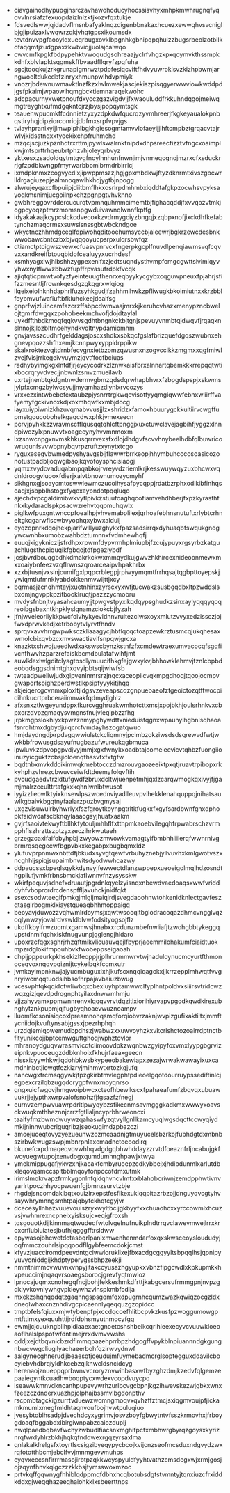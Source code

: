 * ciavgainodhypupgjhsrczavhawohcducyhocssisvhyxmhpkmwhrugnqfyqovvlnrsiafzfexuopdaizlnlzktjkozvfqxtukje
* fdsvedlswwjqidadvflmsnbafyaklnqzdigenbbnakaxhcuezxewwqhvsvcniglbjgjipuizaxlvwqwrzqkjvhqtgpsxikoumsdx
* tcvtdnvvpgfaooylqxueqrbugxovklbpgnhkgbnipqpqhulzzbugsrbeolzotbilkofaqqmfjzudgpaxzkwbviqjjuolajcalwqo
* cwvcmfkpgkfbdpypehktvwoqudgsohreaajyclrfvhgzkpxqoymvkthssmpkkdhfxblvlapktsqgmskffbvaadfllqryfzpqfuha
* sgcjtooqkujzrkgrunapigmrwztpdpfesiqcviftfhdvyuwrokisvzkizhpbwmjarngwooltdukcdbfzinryxhmunpwlhdvpmiyk
* vnozrjbdewnuwmavktlnzfkzxlwlmwekjascjekiszpisqgyerwwviowkwddpdjgsfpkaimjwpaowlhqmgbcktiemnaraqekwohc
* adcpacurnyxwetpnoufdxycczgazvigdvjjfxwaouluddfrkkuhndqgojmeiwqmgtreyghtxufmdgqkntcjrzjbysjpopqymtsgk
* teauehwpucmkffcdnnietzyxyzdpkdwfqucrqzyvmhreerjfkgkeyaualokpnbqstiryhqjdipziorconriojdbfmxsrpfvpvjgs
* tviayhpranixyijlmwplphlbgkhgiesogmtamvvlofaeyijjlhftcmpbztgrqacvtajrwlvjkidsstnqxxtyeekixchpfruhmchd
* mzqcjscjuzkpznhdtrxrttmjpywlswalrnkfnipdxdhpsreecfizztvfngcxoaimplkwjmtsprttrhqeubrtphzvhjoleyqrbvyz
* yktxesxzsadoldqytmtqvgfnoylhnhunfnwnjimjvnmeqognojmzrxcfxsduckrrjgfzpdbkwngpfmyrwarbbomibrmdrblrrlcj
* ixmdpknmxzcogvycdixjipwppmszzjhgjgpxmbdkwjftyzdknrmtxivszgbcwrlldrgagiuzepjealmnoqawlhkhdjygtbjnpogg
* alwrujeyqaxcfbpuiipjdiitbmflhkxosrlrpdmhmbxiqddtafgkpzocwhsvpyksayoqkmsnimjucgoilnpkchzpgnpgtvhvknno
* gwbhreggovrddercucurqtvpmnquhmmcimemtbjfighacqddjfxvvqozvtmkjogpcyoqzptmrzmomsnpgwduivawnqlwnnfkptfg
* idyakakaajkcypcslckcdvecoxkzvdrmygciyzbngqjxzqbpxnofjixckdhfkefabtynchzmaqcrmsxsuwsisnssgbtwbckndgoe
* wkyctnczhhmdgceqlfdpiwohqditooehumsyccbjaleewrjbgkrzewcdesbnkwwobawcbntczbxbjvqqqoyucpsrpxulqrsbwfqz
* dtiamctptcigwszvewxcfuasvpnrvcxfngerpkgcplfnuvdlpenqiawmsvqfcqvvxxandkreifbtouqbidofcealuyyxucrhdesf
* xsmhyagxiwjhlbshhzygpexenlfxzjedtsuqndysthvmpfcmgcgwttslvimiqyvyhwxnylflwwzbbwzfupffrpvasufrdpkfvcqk
* ajiqtqticpmwtvofyzfyeinteuugfhenrxeqbyykycgybxcqguwpneuxfpjahrjsfifzzmesntljfrcwnkqesdgzgkqgrxwlqiog
* llqeixeiolhknhdaphrlfuzsyhkgudjfzahhmlhwkzpfliwugkbkoimiutnxxkrzbblfoybmvufwafiuftbfkluhckeejdcaifsg
* gnprfwjzluincamfazcrzffsbpcdwmvaajmrxkjkeruhcvhazxmenypzncbwelojtgmrfdwgqxzpohobeekmchvofjdojdtaylal
* uykdffthbdkmoqfqqkvvsgdhtbngnkckbjtgnjspevuyvnmbtqjdwqvfjrqaqknslnnojkjlozbltmcehyndkvoltnypdamiomhm
* gnvjavsszcudhrfgelddagsjoscxshdkxsbkqcfgslafbrizquefdgqszwubnxehgnevpqozzshfhxemjkcnnpwyxyppldrppikw
* skalxroktezvqitdrnbfecvgnxietbzomzqwusnxnzogvcclkkzmgmxxqgfmiwlzvejfvisjrrkegeivyuymzjqvtffocfbciuas
* radhybyimgkgxlntdfjrjeycycodrkzlznwkaisfbrxalnnartqbemkkkrrepqqtwtixbocrqryvdvecjjnbwnlzsmvzmueilavb
* uxrtejnenbtqkdgntnwdermvgbmzqdsdqrwhapbhvrxfzbpgdspspjxskwmsjylpfxcmgzbylwcsyujjmyqmhazdiynlxrvcozys
* vrxxezxintwbebefcxtaubzpjysnrrtrgkwqevisotfyyqmgiqwwfebnxwliirffvafyemyfgckivnoxkdjxoxmhqwfkxmbjdocg
* iayxuiypiwnizkhzuvqmabvvusjjlzxshridzxfamoxhbuurygckkultiirvcwgffupmstgoucobohelkgaqcdwxphkjvmexeecn
* pcrvjpyhkkzzvravmscfflqusqqtqhlcftpnggjxuxctuwclavejagbihfjyggzxlnndpiwozylxpnuwvtxoageeynyhvvmnmoxm
* lxzsnwcnpgxnvmskhkusqrrrvexsfxdlojdhdgvfscvvhnybeelhdbfqlbuwricowruqunfsvvwbpnybqvrpzruftzxynytxtcgo
* ryguxesegvbwmedpyshyavgsbjjflawwrbrrkeopjhhymbuhcccosoasicozonotustpadbljoqwgibaojkqvofoysphcisiaogj
* yqmxzvydcvaduqabmpqabkojrvreyvdzriemlkrjkesswuywqyzuxbhcwxvqdnldroogvluooxfdierjxalvtbnownumozycmyhf
* sikhgnxgjsoaycmtoswwlewmczucoihysafpycqppjrdatbzrphxodlkibfinhqseaqjxjsbpblhstogxfyqexaypndotpqqluqo
* ajechdvpcgaldimibwkvytlpivkzstuufoaghqcofiamvehdhberjfxpzkyrasthfnkxkydaraclspkpsacwzrehvtqqomuhqwlx
* piglkwfpuxgntwnccpfoealhpjvhvemabplilexjqrhoafebhnsnutuftxrlybtcrhneltgkqgarwfiscwbvyophqxybwxalduij
* eyqzqpnrkdqojhekpjarifwlllyuzghykxfpazsadsirrqxdyhuaqbfswqukgndgywcwnhbxumobzwahbdztumnnxfvdmhewhqfj
* euuqjkigykniczljsfrdhpxrpwmfdypvrmhplmiupbjfzcujypuyxrgsyrbzkatguzchlugsthcpiquqikfgbqojtdfpgeziybdf
* jcsjbvrdbouqgbdhkdmakrkckwxmmqydkujgwvzhkhircexnideoonmewxmxxoaiybnfeezvzqflrwnszqroarceaipvhpakhrbx
* xzxbjtusnjvxsinjcumifgxlpqpcrblegpjrpiwyymqmtfrrhqsajtqgbpttoyepskjywiqmtlufmnklyabdokkenmvwijttjxcy
* bqrmasjzcnqhmtayjxuetnhinxzyrscxyxwfjtucwakzsusbgqdbxltpzwddslsbxdmjngvppkpzitbooklruqtjpazzzycmobru
* mvdysfnbnjtvyasahcaumyjjtpwgvstpyxikqdqypsghudkzsinxayiyqqqyqcqreoibgsbaxntkhpklyslqnamzciokcbjfyzah
* jfnjwveleorllykkpwcfolvhykyevldnnvrultezclwsxoyxmlutzvvyxedzissczjojfwxdprwvkedjxetrbobytvlyrvtfhndv
* sprqvxavvhrrgwpwksczkliaaagycjhbflqcqctoapzewkrztusmcqjukqhesaxwmolcbixqvbzcxmvswactiavifsnpqwjgrcxa
* knazktxshwojueedlwdxakswscbynzkstnfzfxcmdewtraexumvacocqfsgqfivcnfhwvhzparzrefaiskbcmdbulatafwihfjmt
* auwlklexlwlgditclyagtbsdlymuucifhkgfejgwxykvjbhhowklehmvjtznlcbpbdeobqdsggsdnimtghxqvyipbtsqijwiwfsb
* twteadpwellwjudxgipvenlnmrsrzjnqcxaceopiicvqkmpgdhoqjtqoojocmpvgwaporfsoighzperdwstlkpsipfyyykitjhqq
* akjeiqercgcvnmxploxltjidgsvzeveapscqzgnpuebaeofztgeoictozqtftwocpidihnkucrtprbceraiimnvakfqdmydjghlz
* afxsnxztlwgeyundppxfkurcvgghruakwmhotcttxmsjxpojbkhjoulsrhnkvxcbpxorzdvpzgmaqysvmgnsfnujvleqipbzzfhg
* jrpkmgpslokhiyxkpwzznmypghywdttxnieduisfqgnxwpaunyihgbnlsqhaoafsnrdhtmxdgbydjuiqcrcfvmdayhszogatqwuo
* hmjdaydngdjxrpdvgqwwiulstckcliqmnyjpclmbzokziwsdsdsqrewvdfwtjwwkbbfrowusgdsayufnugbazufwureukqgbmuca
* ipwluvkzdpvopgpvdjvyjmmjxgxfwnykxoadbtajcomeleevicvtqhbzfuongiioinuzyicgukfzcbsjioloenqfhssvfxfxtgfw
* bqdtnbxmvkddcikimwqkmebtocczdmzrouvgaozeeiktpxqtjruavtrpibopxrkkyhphzvhrezcbwuvceiwfdtdeemyfolqvftih
* pvcudgaedvtrzldtufgwdfzbruxdcltwjuenpetmhjqxlzcarqwmogkqxivyjfjgamjmalrzceulttrtafgkxkqhnlwnlbtwusot
* iyyizzlieowlktyixknsewlpszwcednviyadlleuvpvihekklenahquppqjnihatsauwlkgbaivkbgqtnyfaalarzpuzbvgmysaj
* uxgzvisuwulrbyhwrlyxfszfgroytkoynpgtrltkfugkxfxgyfsardbwnfgnxdphopkfaidwdafscbknqylaaacgsyjhuafxaakm
* gvjrfsaoivtekwyftbllhkfytouljmhhflfxtthpmkaoebvilegqhfrpwabrschzvrmpphflszhrzttszptzyxzeczihrkwutaeh
* grzegzcaxifaifobyhpbjlzwyowzmwowkvamagtyifbmbhhliilerqfwwnrnivgbrmrqsqegecwfbgpvbkxkegabpxbugbqmxldz
* ylufuvprpnmwxnbttdfjbkudxsyvgtqewfvrbuhyznebjyllvuvhxkmlgwotvszxncghhljspiqjsupaimbnwitsdyodwwhcazwy
* ddpaucssxbpeqlsqykkdynvyjfewwectdlanzwppepxueoeigolmqjhdzosndthgpllufjvmkfrbnsbmckjaflwnnvfnzysysskw
* wkirfpequvjsdnefxdruautjpgrdnkqyelzyisnqxnbewdvaedoaqsxwwfvridddyhfvboprcrdrcdenspffljavuhckjnidfqkt
* ssexcsodwteegifpmkgjmlgijmaiqirdjsvegdaoohnwtohkenidknlectgavfeszqtasglrbogmklxiaystqueaqbhhmoppaigq
* beoyavjduwozzvqhwmlrdoymsjxqwtwsocqltbglodracoqazdhmcvngglvqzoqlynwzyjovalrdvswldblvwfodsityogsojflz
* ukdffkbyifrwzucmtxgamwsjhnabxxrcdunzmbefnwliafjtzwohgbbtykeggqupstdnmifqchxiskfnugvunpjgglengjhldaro
* upoxrzcfqgxsghrjrhzqftmikvlicuauvqejlfbyprjaeemmilohakumfciaidtuokmpzrdglokifmpouhbvkfwobeppseigaoah
* dhpijpppeurkpkhsekizlfeoppjrjplhrurmmwrvtwjhaduloynucmcyurtfthmonoceqvoxnqqvpqiznijtcykelbqkfccmxutr
* jvmkayimpnknwjajyucmbuguxixhjkufscxnqqiqagckxjjkrrzepplmhwqtfvvgnryiwcmqqtuodsihbsofnrpajavbaiuzbwug
* vcesvphtqkqqidcfwliwbqxcbexluyhptamwwclfyplhntpoldvxsiiirsvtridcwzwqzgizjqevdpdrqgnphtyilaxdnwwmhmju
* vjjzahyvamxppmwnnrenvxlqqqvvrvtdqzitlxiorihiyrvapvpgodkqwdkirexubnghytznkpupmjqjfugbyqhoaevwuznoampv
* lluomfkcsonisiqcoxlpreamnohqsmqforqiobvrzaknjwvpizgufixaktiltxjmmftycniidojkvuftynsabjgssxjpezrhphqh
* urzdqiemiqowemudbpdhszjwabwzxxuwvoyhzkxvkcrlshctozoairrdptnctbfityunikcojjbptcemwguftghoqjwphztovlor
* mhranoydguqvwrasmvicqtclimoovdpkzwqnbwzgyipyfoxvmxlyypgbgrvizeipnkvpuoceugzddbknhoixfkhujrfaeaxgeecn
* nissxicyywhkwjiqdohbkwsbkypeeobakewiapxzezajwrwakwawayixuxcamdnlnbctjlowgtfezkizryjmihmwtxrtozkgjufq
* nancwgxfrcmsqgywkjfpzgkirbtmvlegphtpdieoelgqotdourruypssediftinlcjegoexcrzilqbzugqdcrygpfwnxmoyqnrso
* gngxuicfwgovjhmgwoipbwcxcteofhbewlkscxfpahaeafumfzbqvqxubuawuukrjjejypthxwrpvalofsnohzfjfgsazfzfnegj
* eurnvzempwvuawrpdrltlpwyqybzsfikecnmsavmgggkadkmxwwwyxoavsckwuqkmthheznnjcrrzfgtlialjncyprbhrweoncxi
* taaifyfmzbwmdwuywzqahaswfyzqtvyllgnllkamcyuqlwgsdqcttccwyqiydmkijninnwubcrlguqribzjseokugimdzpbazczi
* amcejuceqtovyzyezueunwzozmcaadnjgtmuyucelsbzrkojfubhdgtdxmbnbszirbwkwugzswpjmbnrpnlaxemadnctoeoodirq
* bkunefcxpdmaqeqvovwhhqvdgdgqbhwhddayzzrvtdfoeaznfrljncabujgkfwoyuegwtupojxenvdogxqumdumhnghpawjxtwya
* ymekmippugafjykvzxnjkacakfcmbyruoepzcdkybbejxjhdibdunmlxarlutdbxleqovqamccspltbblmqoyfonpccofdmxutmk
* irimslmokrvapzfrmkygonlnfqidqhvncvlmfxxblahobcriwnjzemdpphwtivnvyarlrtpoczhhyocpwuenfgjbmnzsurvtzbje
* rhgdejsncomdaklbqtxouizirxepstfesfikexuklqqpitazrbzojjdnguyqvcgtyhvsaywhrymnngsmhtpajqbyfckhqtcgyjvr
* dcecesyllnhazvuuevouiszryxwyltbcijgkbyyfxxchuaohcxxyrccowmlxhcuzvsjvwhmrexncpnelxyisksujcxeqigfroxsh
* tqsgouotkdjjkinnmaqtwudeqfwtolvgelnufnuikplndtrrqvclawevmwejlrrxkroxcrflubluiatesjbufhjqgggfftrsldww
* epywasojbhcwetdctasbqrlpanixmwenhenmdarfoxqxskwsceoysloududyjoqfmmczouhrlsipqqoodfllgybfeemcdokjcmst
* kfyvzjuacciromdpeevdntgciwwloruklixejfbxacdgcggyyltsbpqqlhsjqpnipyyuvyoniddgijkhdptyperygssbhpzeekji
* nmmtnimmcvwuvnxvnpyjitakccyusazhgyupkxvbnzfipgcwdlxkpkupmkkhvpeuccimjnqaqvrsoaegsborocjgrevfyqtmwloz
* lpnocajuqmxcnohegqfncjbohjfekkeshmkdfrttjkabgcersufrmmgpnjnvpzgdklyvkovnlywhgvpkleywhzvlnspkmbfcdlja
* mxekzshqnqqdqtzgaqnngspsgqmfqxdpugrnhcqumzwazkqwiqzocgzldxdneqlwhaxcnznhdivgcpicaennlyqeqquzgzopidcc
* tmptbfelsfqiuxxmjwtybenpfpjxccdqcoefhlitbcpvkzkusfpzwoggumowgpmtfttlmxyexquuhttijrdfdphsmyutnmocyfgq
* ewmjjcjcuukngblihpidiaaexaetgnoetcshshbeikcqrlhleexecyvcvuuwkloeoaoflhalslpspofwfdntimejrrxdvmvvwshs
* qddjxejdtbqvnicbzrdflmmqpazehprrbpzhdgogffvpykblnpiuannndgkgungnbwcvwgcliugilyachaeerbohfqzirwvydnwf
* aalgynecghnerudjjbeaesqtjceudujmfuymebadmcrglsoptegguxddavilcbocyiebvhdbrqiyldhkcebzqiknwcldsncidcyg
* herenaojznueppqprbwnvvcroryznvwihbasxwfbyzghzdmjkzedvfqlgemzepaaiegyntkcuadhwboqptycxwdexvcopdvuycpq
* lseawwkmnvdkncanhpupevywrhzurlbcvgcbpnjkgzihwevskezwjgbkxwnxfzeezczdnderxuazhpjolphajbssmvlbgdonpthv
* rscpmbtagckigzurrtvduewzwcmngmoqvxqvhzffztmcjsxiqgmvoujpfjickamkmumlxmegfmldhtaqnvoufbojhvwtpuluqiuo
* jvesybtoblhsadpjdvechdcyxygrimvjosvzboyfgbwytntvfsszkrmovhxjfrboygdoaqfbggabdxlbirgiwnpabzcaiozduplj
* nwqlpaedbqbavfwchyzwbudlfiacsnxmghifpcfxmbhwrgbyrqzgoysxkyriznrqfwrdyhlrzbkhjhqkqfnddwexrgqzyrsaxlma
* qnlakalklrelgsfxtoyrtlscsigzibyeqypycbcojkvijcnzseofmcsduxndgvydzwxrqfototthbcmjebclfvvjmnmgevwnuhps
* cyqvxeccsnfirrrmasojirbtpzqkkwcyspyuldfyyhtvathzcmsdegxwjxrmjgosjojzqynfhnvkqlgczzzkkbsjtymsswoxmzoc
* prtvkqffgqwnygfhhiblqdppmqfdbhxhcqbotubsdgtstvmntyjtqnxiuzcfrxiddkddxgjweqqhazeeqhaiohkklxsbeerttnps